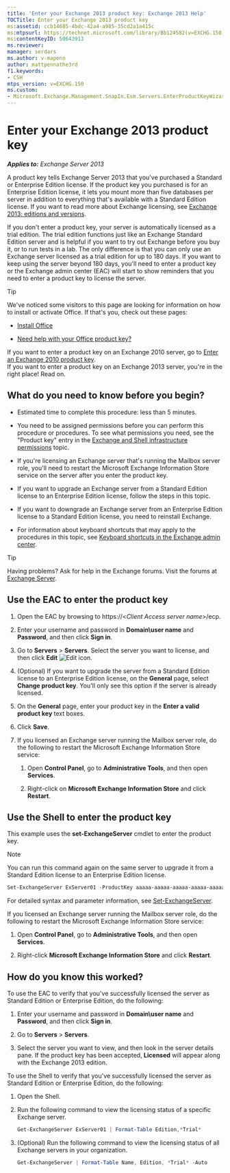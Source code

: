 ```yaml
---
title: 'Enter your Exchange 2013 product key: Exchange 2013 Help'
TOCTitle: Enter your Exchange 2013 product key
ms:assetid: ccb14685-4bdc-42a4-a985-35cd2a1a415c
ms:mtpsurl: https://technet.microsoft.com/library/Bb124582(v=EXCHG.150)
ms:contentKeyID: 50643913
ms.reviewer: 
manager: serdars
ms.author: v-mapenn
author: mattpennathe3rd
f1.keywords:
- CSH
mtps_version: v=EXCHG.150
ms.custom:
- Microsoft.Exchange.Management.SnapIn.Esm.Servers.EnterProductKeyWizardForm.EnterProductKeyWizardPage
---
```


# Enter your Exchange 2013 product key

_**Applies to:** Exchange Server 2013_

A product key tells Exchange Server 2013 that you've purchased a Standard or Enterprise Edition license. If the product key you purchased is for an Enterprise Edition license, it lets you mount more than five databases per server in addition to everything that's available with a Standard Edition license. If you want to read more about Exchange licensing, see [Exchange 2013: editions and versions](exchange-2013-editions-and-versions-exchange-2013-help.md).

If you don't enter a product key, your server is automatically licensed as a trial edition. The trial edition functions just like an Exchange Standard Edition server and is helpful if you want to try out Exchange before you buy it, or to run tests in a lab. The only difference is that you can only use an Exchange server licensed as a trial edition for up to 180 days. If you want to keep using the server beyond 180 days, you'll need to enter a product key or the Exchange admin center (EAC) will start to show reminders that you need to enter a product key to license the server.

> [!TIP]
> We've noticed some visitors to this page are looking for information on how to install or activate Office. If that's you, check out these pages:
> <UL>
> <LI>
> <P><A href="https://go.microsoft.com/fwlink/p/?linkid=403360">Install Office</A></P>
> <LI>
> <P><A href="https://go.microsoft.com/fwlink/p/?linkid=403361">Need help with your Office product key?</A></P></LI></UL>If you want to enter a product key on an Exchange 2010 server, go to <A href="https://go.microsoft.com/fwlink/p/?linkid=403370">Enter an Exchange 2010 product key</A>.<BR>If you want to enter a product key on an Exchange 2013 server, you're in the right place! Read on.

## What do you need to know before you begin?

- Estimated time to complete this procedure: less than 5 minutes.

- You need to be assigned permissions before you can perform this procedure or procedures. To see what permissions you need, see the "Product key" entry in the [Exchange and Shell infrastructure permissions](exchange-and-shell-infrastructure-permissions-exchange-2013-help.md) topic.

- If you're licensing an Exchange server that's running the Mailbox server role, you'll need to restart the Microsoft Exchange Information Store service on the server after you enter the product key.

- If you want to upgrade an Exchange server from a Standard Edition license to an Enterprise Edition license, follow the steps in this topic.

- If you want to downgrade an Exchange server from an Enterprise Edition license to a Standard Edition license, you need to reinstall Exchange.

- For information about keyboard shortcuts that may apply to the procedures in this topic, see [Keyboard shortcuts in the Exchange admin center](keyboard-shortcuts-in-the-exchange-admin-center-2013-help.md).

> [!TIP]
> Having problems? Ask for help in the Exchange forums. Visit the forums at [Exchange Server](https://go.microsoft.com/fwlink/p/?linkid=60612).

## Use the EAC to enter the product key

1. Open the EAC by browsing to https://\<*Client Access server name*\>/ecp.

2. Enter your username and password in **Domain\\user name** and **Password**, and then click **Sign in**.

3. Go to **Servers** \> **Servers**. Select the server you want to license, and then click **Edit** ![Edit icon](images/JJ218640.6f53ccb2-1f13-4c02-bea0-30690e6ea71d(EXCHG.150).gif "Edit icon").

4. (Optional) If you want to upgrade the server from a Standard Edition license to an Enterprise Edition license, on the **General** page, select **Change product key**. You'll only see this option if the server is already licensed.

5. On the **General** page, enter your product key in the **Enter a valid product key** text boxes.

6. Click **Save**.

7. If you licensed an Exchange server running the Mailbox server role, do the following to restart the Microsoft Exchange Information Store service:

    1. Open **Control Panel**, go to **Administrative Tools**, and then open **Services**.

    2. Right-click on **Microsoft Exchange Information Store** and click **Restart**.

## Use the Shell to enter the product key

This example uses the **set-ExchangeServer** cmdlet to enter the product key.

> [!NOTE]
> You can run this command again on the same server to upgrade it from a Standard Edition license to an Enterprise Edition license.

```powershell
Set-ExchangeServer ExServer01 -ProductKey aaaaa-aaaaa-aaaaa-aaaaa-aaaaa
```

For detailed syntax and parameter information, see [Set-ExchangeServer](https://docs.microsoft.com/powershell/module/exchange/Set-ExchangeServer).

If you licensed an Exchange server running the Mailbox server role, do the following to restart the Microsoft Exchange Information Store service:

1. Open **Control Panel**, go to **Administrative Tools**, and then open **Services**.

2. Right-click **Microsoft Exchange Information Store** and click **Restart**.

## How do you know this worked?

To use the EAC to verify that you've successfully licensed the server as Standard Edition or Enterprise Edition, do the following:

1. Enter your username and password in **Domain\\user name** and **Password**, and then click **Sign in**.

2. Go to **Servers** \> **Servers**.

3. Select the server you want to view, and then look in the server details pane. If the product key has been accepted, **Licensed** will appear along with the Exchange 2013 edition.

To use the Shell to verify that you've successfully licensed the server as Standard Edition or Enterprise Edition, do the following:

1. Open the Shell.

2. Run the following command to view the licensing status of a specific Exchange server.

    ```powershell
    Get-ExchangeServer ExServer01 | Format-Table Edition,*Trial*
    ```

3. (Optional) Run the following command to view the licensing status of all Exchange servers in your organization.

    ```powershell
    Get-ExchangeServer | Format-Table Name, Edition, *Trial* -Auto
    ```
